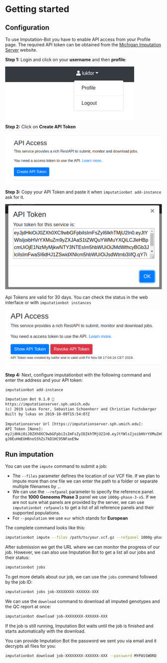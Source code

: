 # Getting started

## Configuration

To use Imputation-Bot you have to enable API access from your Profile page. The required API token can be obtained from the [Michigan Imputation Server](https://imputationserver.sph.umich.edu) website.

**Step 1:** Login and click on your **username** and then **profile**:

![Image1](assets/token1.png)

**Step 2:** Click on **Create API Token**

![Image1](assets/token2.png)

**Step 3:** Copy your API Token and paste it when `imputationbot add-instance` ask for it.

![Image1](assets/token3.png)

Api Tokens are valid for 30 days. You can check the status in the web interface or with `imputationbot instances`

![Image1](assets/token4.png)

**Step 4:** Next, configure imputationbot with the following command and enter the address and your API token:

```
imputationbot add-instance
```

```
Imputation Bot 0.1.0 🤖
https://imputationserver.sph.umich.edu
(c) 2019 Lukas Forer, Sebastian Schoenherr and Christian Fuchsberger
Built by lukas on 2019-10-09T15:54:07Z

Imputationserver Url [https://imputationserver.sph.umich.edu]:
API Token [None]: eyJjdHkiOiJ0ZXh0XC9wbGFpbiIsImFsZyI6IkhTMjU2In0.eyJtYWlsIjoibHVrYXMuZm9yZXJAaS1tZWQuYWMuYXQiLCJleHBpcmUiOjE1NzMyMjkwNTY3NTEsIm5hbWUiOiJMdWthcyBGb3JlciIsImFwaSI6dHJ1ZSwidXNlcm5hbWUiOiJsdWtmb3IifQ.qY7iEM6ul-gJ0EuHmEUHRnoS5hZs7kD1HC95NFaxE9w
```

## Run imputation

You can use the `impute` command to submit a job:

- The `--files` parameter defines the location of our VCF file. If we plan to impute more than one file we can enter the path to a folder or separate multiple filenames by `,`.
- We can use the `--refpanel` parameter to specify the reference panel. For the **1000 Geneoms Phase 3** panel we use `1000g-phase-3-v5`. If we are not sure what panels are provided by the server, we can use `imputationbot refpanels` to get a list of all reference panels and their supported populations.
- For `--population` we use `eur` which stands for **European**

The complete command looks like this:

```sh
imputationbot impute --files /path/to/your.vcf.gz --refpanel 1000g-phase-3-v5 --population eur
```

After submission we get the URL where we can monitor the progress of our job. However, we can also use Imputation Bot to get a list all our jobs and their status:

```sh
imputationbot jobs
```

To get more details about our job, we can use the `jobs` command followed by the job ID:

```sh
imputationbot jobs job-XXXXXXXX-XXXXXX-XXX
```

We can use the `download` command to download all imputed genotypes and the QC report at once:

```sh
imputationbot download job-XXXXXXXX-XXXXXX-XXX
```

If the job is still running, Imputation Bot waits until the job is finished and starts automatically with the download.

You can provide Imputation Bot the password we sent you via email and it decrypts all files for you:

```sh
imputationbot download job-XXXXXXXX-XXXXXX-XXX --password MYPASSWORD
```
